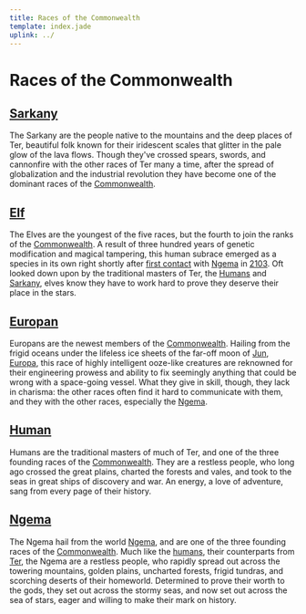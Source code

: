 ```yaml
---
title: Races of the Commonwealth
template: index.jade
uplink: ../
---
```


# Races of the Commonwealth
<!--{#top.center}-->

## [Sarkany](./sarkany/)
The Sarkany are the people native to the mountains and the deep places of Ter, beautiful folk known for their iridescent scales that glitter in the pale glow of the lava flows. Though they've crossed spears, swords, and cannonfire with the other races of Ter many a time, after the spread of globalization and the industrial revolution they have become one of the dominant races of the [Commonwealth].

## [Elf](./elf/)
The Elves are the youngest of the five races, but the fourth to join the ranks of the [Commonwealth]. A result of three hundred years of genetic modification and magical tampering, this human subrace emerged as a species in its own right shortly after [first contact] with [Ngema][planet-ngema] in [2103]. Oft looked down upon by the traditional masters of Ter, the [Humans](#human) and [Sarkany](#sarkany), elves know they have to work hard to prove they deserve their place in the stars.

## [Europan](./europan/)
Europans are the newest members of the [Commonwealth]. Hailing from the frigid oceans under the lifeless ice sheets of the far-off moon of [Jun][planet-jun], [Europa][planet-europa], this race of highly intelligent ooze-like creatures are reknowned for their engineering prowess and ability to fix seemingly anything that could be wrong with a space-going vessel. What they give in skill, though, they lack in charisma: the other races often find it hard to communicate with them, and they with the other races, especially the [Ngema](#ngema).

## [Human](./human/)
Humans are the traditional masters of much of Ter, and one of the three founding races of the [Commonwealth]. They are a restless people, who long ago crossed the great plains, charted the forests and vales, and took to the seas in great ships of discovery and war. An energy, a love of adventure, sang from every page of their history.

## [Ngema](./ngema/)
The Ngema hail from the world [Ngema][planet-ngema], and are one of the three founding races of the [Commonwealth]. Much like the [humans](#human), their counterparts from [Ter], the Ngema are a restless people, who rapidly spread out across the towering mountains, golden plains, uncharted forests, frigid tundras, and scorching deserts of their homeworld. Determined to prove their worth to the gods, they set out across the stormy seas, and now set out across the sea of stars, eager and willing to make their mark on history.

<!-- organization: links below -->
[2103]: /star-sky/setting/timeline/#2103
[Commonwealth]: /star-sky/setting/factions/commonwealth/
[first contact]: /star-sky/setting/timeline/first-contact.md
[planet-europa]: /star-sky/setting/locations/aster/jun/europa/
[planet-ngema]: /star-sky/setting/locations/aster/ngema/
[planet-jun]: /star-sky/setting/locations/aster/jun/
[Ter]: /star-sky/setting/locations/aster/ter/
[timeline]: /star-sky/setting/timeline/
